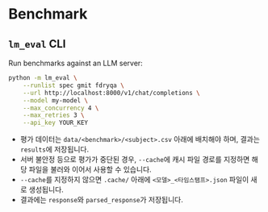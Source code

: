 # Benchmark

## `lm_eval` CLI

Run benchmarks against an LLM server:

```bash
python -m lm_eval \
    --runlist spec gmit fdryqa \
    --url http://localhost:8000/v1/chat/completions \
    --model my-model \
    --max_concurrency 4 \
    --max_retries 3 \
    --api_key YOUR_KEY
```

- 평가 데이터는 `data/<benchmark>/<subject>.csv` 아래에 배치해야 하며, 결과는 `results`에 저장됩니다.
- 서버 불안정 등으로 평가가 중단된 경우, `--cache`에 캐시 파일 경로를 지정하면 해당 파일을 불러와 이어서 사용할 수 있습니다.
- `--cache`를 지정하지 않으면 `.cache/` 아래에 `<모델>_<타임스탬프>.json` 파일이 새로 생성됩니다.
- 결과에는 `response`와 `parsed_response`가 저장됩니다.
